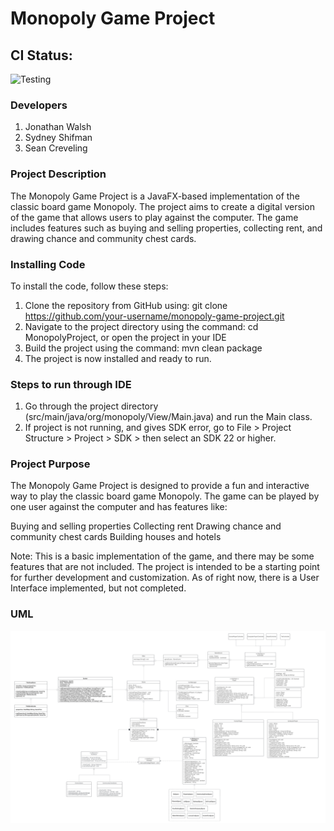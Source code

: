 # Monopoly Game Project
## CI Status:
![Testing](https://github.com/walshj05/MonopolySprint4/actions/workflows/run_tests.yml/badge.svg)
### Developers
1. Jonathan Walsh
2. Sydney Shifman
3. Sean Creveling

### Project Description
The Monopoly Game Project is a JavaFX-based implementation of the classic board game Monopoly. The project aims 
to create a digital version of the game that allows users to play against the computer. 
The game includes features such as buying and selling properties, collecting rent, and drawing chance and 
community chest cards.

### Installing Code
To install the code, follow these steps:

1. Clone the repository from GitHub using: git clone https://github.com/your-username/monopoly-game-project.git
2. Navigate to the project directory using the command: cd MonopolyProject, or open the project in your IDE
3. Build the project using the command: mvn clean package
4. The project is now installed and ready to run.

### Steps to run through IDE
1. Go through the project directory (src/main/java/org/monopoly/View/Main.java) and run the Main class.
2. If project is not running, and gives SDK error, go to File > Project Structure > Project > SDK > then select an SDK 22 or higher.


### Project Purpose
The Monopoly Game Project is designed to provide a fun and interactive way to play the classic board game 
Monopoly. The game can be played by one user against the computer and has features like:

Buying and selling properties
Collecting rent
Drawing chance and community chest cards
Building houses and hotels

Note: This is a basic implementation of the game, and there may be some features that are not included. The project is intended to be a starting point for further development and customization.
As of right now, there is a User Interface implemented, but not completed.

### UML
![alt text](UML.png)
